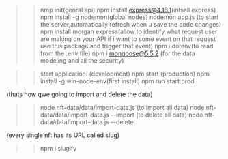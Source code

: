 >>nmp init(genral api)
>>npm install express@4.18.1(intsall express)
>>npm install -g nodemon(global nodes)
>>nodemon app.js (to start the server,automatically refresh when u save the code changes)
>>npm install morgan express(allow to identify what request user are making on your API if i want to some event on that request use this package and trigger that event)
>>npm i dotenv(to read from the .env file)
>>npm i mongoose@5.5.2 (for the data modeling and all the security)


>>start application:
(development)
npm start
(production)
npm install -g win-node-env(first install)
npm run start:prod

(thats how qwe going to import and delete the data)
>>node nft-data/data/import-data.js
(to import all data)
>>node nft-data/data/import-data.js --import
(to delete all data)
>>node nft-data/data/import-data.js --delete

(every single nft has its URL called slug)
>>npm i slugify